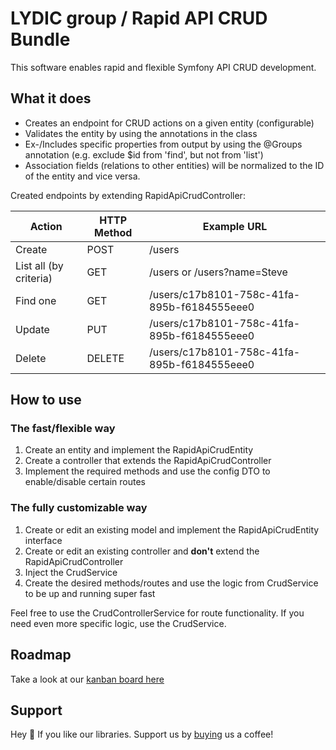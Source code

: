 # LYDIC group / Rapid API CRUD Bundle
This software enables rapid and flexible Symfony API CRUD development.

## What it does
- Creates an endpoint for CRUD actions on a given entity (configurable)
- Validates the entity by using the annotations in the class
- Ex-/Includes specific properties from output by using the @Groups annotation (e.g. exclude $id from 'find', but not from 'list')
- Association fields (relations to other entities) will be normalized to the ID of the entity and vice versa.

Created endpoints by extending RapidApiCrudController:

| Action                    | HTTP Method   | Example URL                                   |
| ------------------------- | ------------- | --------------------------------------------- |
| Create                    | POST          | /users                                        |
| List all (by criteria)    | GET           | /users or /users?name=Steve                   |
| Find one                  | GET           | /users/c17b8101-758c-41fa-895b-f6184555eee0   |
| Update                    | PUT           | /users/c17b8101-758c-41fa-895b-f6184555eee0   |
| Delete                    | DELETE        | /users/c17b8101-758c-41fa-895b-f6184555eee0   |


## How to use

### The fast/flexible way
1. Create an entity and implement the RapidApiCrudEntity
2. Create a controller that extends the RapidApiCrudController
3. Implement the required methods and use the config DTO to enable/disable certain routes

### The fully customizable way
1. Create or edit an existing model and implement the RapidApiCrudEntity interface
2. Create or edit an existing controller and **don't** extend the RapidApiCrudController
3. Inject the CrudService
4. Create the desired methods/routes and use the logic from CrudService to be up and running super fast

Feel free to use the CrudControllerService for route functionality.
If you need even more specific logic, use the CrudService.

## Roadmap
Take a look at our [kanban board here](https://github.com/LYDIC-GROUP/rapid-api-crud-bundle/projects/1)

## Support

Hey 👋 If you like our libraries. Support us by  [buying](https://www.buymeacoffee.com/LYDICGROUP) us a coffee!
